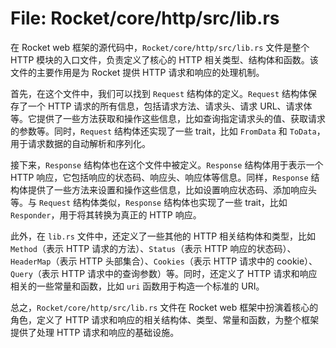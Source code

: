# File: Rocket/core/http/src/lib.rs

在 Rocket web 框架的源代码中，`Rocket/core/http/src/lib.rs` 文件是整个 HTTP 模块的入口文件，负责定义了核心的 HTTP 相关类型、结构体和函数。该文件的主要作用是为 Rocket 提供 HTTP 请求和响应的处理机制。

首先，在这个文件中，我们可以找到 `Request` 结构体的定义。`Request` 结构体保存了一个 HTTP 请求的所有信息，包括请求方法、请求头、请求 URL、请求体等。它提供了一些方法获取和操作这些信息，比如查询指定请求头的值、获取请求的参数等。同时，`Request` 结构体还实现了一些 trait，比如 `FromData` 和 `ToData`，用于请求数据的自动解析和序列化。

接下来，`Response` 结构体也在这个文件中被定义。`Response` 结构体用于表示一个 HTTP 响应，它包括响应的状态码、响应头、响应体等信息。同样，`Response` 结构体提供了一些方法来设置和操作这些信息，比如设置响应状态码、添加响应头等。与 `Request` 结构体类似，`Response` 结构体也实现了一些 trait，比如 `Responder`，用于将其转换为真正的 HTTP 响应。

此外，在 `lib.rs` 文件中，还定义了一些其他的 HTTP 相关结构体和类型，比如 `Method`（表示 HTTP 请求的方法）、`Status`（表示 HTTP 响应的状态码）、`HeaderMap`（表示 HTTP 头部集合）、`Cookies`（表示 HTTP 请求中的 cookie）、`Query`（表示 HTTP 请求中的查询参数）等。同时，还定义了 HTTP 请求和响应相关的一些常量和函数，比如 `uri` 函数用于构造一个标准的 URI。

总之，`Rocket/core/http/src/lib.rs` 文件在 Rocket web 框架中扮演着核心的角色，定义了 HTTP 请求和响应的相关结构体、类型、常量和函数，为整个框架提供了处理 HTTP 请求和响应的基础设施。

